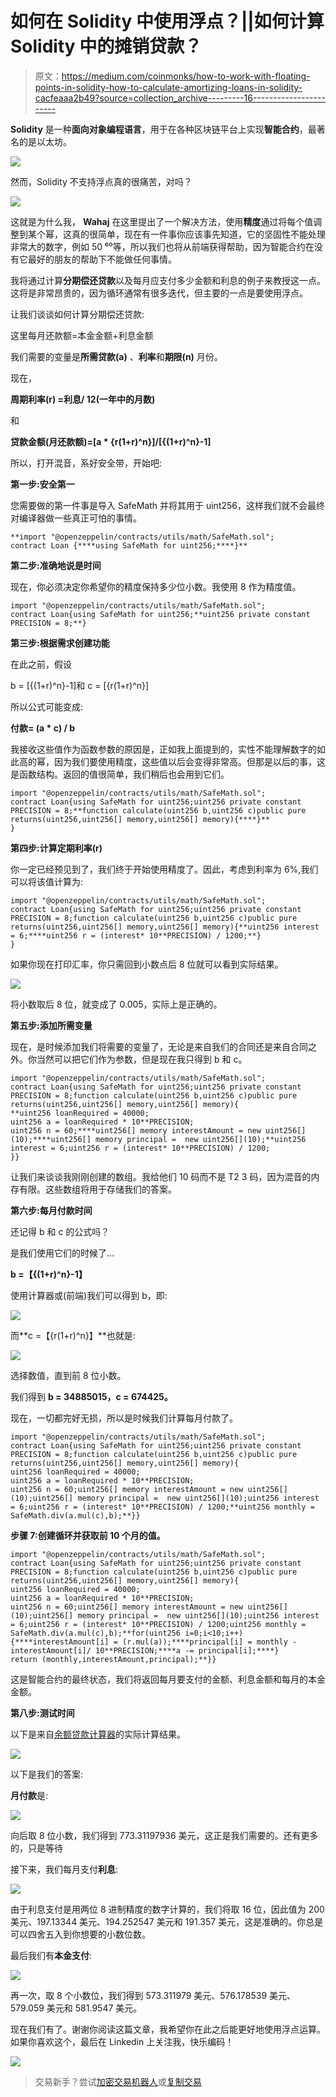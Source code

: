 # 如何在 Solidity 中使用浮点？||如何计算 Solidity 中的摊销贷款？

> 原文：<https://medium.com/coinmonks/how-to-work-with-floating-points-in-solidity-how-to-calculate-amortizing-loans-in-solidity-cacfeaaa2b49?source=collection_archive---------16----------------------->

**Solidity** 是一种**面向对象编程语言**，用于在各种区块链平台上实现**智能合约**，最著名的是以太坊。

![](img/0ec4ef615c7201023d6ac074b27a22c2.png)

然而，Solidity 不支持浮点真的很痛苦，对吗？

![](img/d2d0127fbf3942b1821e90fee74868ef.png)

这就是为什么我， **Wahaj** 在这里提出了一个解决方法，使用**精度**通过将每个值调整到某个幂，这真的很简单，现在有一件事你应该事先知道，它的坚固性不能处理非常大的数字，例如 50 ⁶⁰等，所以我们也将从前端获得帮助，因为智能合约在没有它最好的朋友的帮助下不能做任何事情。

我将通过计算**分期偿还贷款**以及每月应支付多少金额和利息的例子来教授这一点。这将是非常昂贵的，因为循环通常有很多迭代，但主要的一点是要使用浮点。

让我们谈谈如何计算分期偿还贷款:

这里每月还款额=本金金额+利息金额

我们需要的变量是**所需贷款(a)** 、**利率**和**期限(n)** 月份。

现在，

**周期利率(r) =利息/ 12(一年中的月数)**

和

**贷款金额(月还款额)=[a * {r(1+r)^n}]/[{(1+r)^n}-1]**

所以，打开混音，系好安全带，开始吧:

**第一步:安全第一**

您需要做的第一件事是导入 SafeMath 并将其用于 uint256，这样我们就不会最终对编译器做一些真正可怕的事情。

```
**import "@openzeppelin/contracts/utils/math/SafeMath.sol";
contract Loan {****using SafeMath for uint256;****}**
```

**第二步:准确地说是时间**

现在，你必须决定你希望你的精度保持多少位小数。我使用 8 作为精度值。

```
import "@openzeppelin/contracts/utils/math/SafeMath.sol";
contract Loan{using SafeMath for uint256;**uint256 private constant PRECISION = 8;**}
```

**第三步:根据需求创建功能**

在此之前，假设

b = [{(1+r)^n}-1]和 c = [{r(1+r)^n}]

所以公式可能变成:

**付款= (a * c) / b**

我接收这些值作为函数参数的原因是，正如我上面提到的，实性不能理解数字的如此高的幂，因为我们要使用精度，这些值以后会变得非常高。但那是以后的事，这是函数结构。返回的值很简单，我们稍后也会用到它们。

```
import "@openzeppelin/contracts/utils/math/SafeMath.sol";
contract Loan{using SafeMath for uint256;uint256 private constant PRECISION = 8;**function calculate(uint256 b,uint256 c)public pure returns(uint256,uint256[] memory,uint256[] memory){****}**
}
```

**第四步:计算定期利率(r)**

你一定已经预见到了，我们终于开始使用精度了。因此，考虑到利率为 6%,我们可以将该值计算为:

```
import "@openzeppelin/contracts/utils/math/SafeMath.sol";
contract Loan{using SafeMath for uint256;uint256 private constant PRECISION = 8;function calculate(uint256 b,uint256 c)public pure returns(uint256,uint256[] memory,uint256[] memory){**uint256 interest = 6;****uint256 r = (interest* 10**PRECISION) / 1200;**}
}
```

如果你现在打印汇率，你只需回到小数点后 8 位就可以看到实际结果。

![](img/e95d88a3ea49c92e2ff02592eb8a858d.png)

将小数取后 8 位，就变成了 0.005，实际上是正确的。

**第五步:添加所需变量**

现在，是时候添加我们将需要的变量了，无论是来自我们的合同还是来自合同之外。你当然可以把它们作为参数，但是现在我只得到 b 和 c。

```
import "@openzeppelin/contracts/utils/math/SafeMath.sol";
contract Loan{using SafeMath for uint256;uint256 private constant PRECISION = 8;function calculate(uint256 b,uint256 c)public pure returns(uint256,uint256[] memory,uint256[] memory){
**uint256 loanRequired = 40000;
uint256 a = loanRequired * 10**PRECISION;
uint256 n = 60;****uint256[] memory interestAmount = new uint256[](10);****uint256[] memory principal =  new uint256[](10);**uint256 interest = 6;uint256 r = (interest* 10**PRECISION) / 1200;
}}
```

让我们来谈谈我刚刚创建的数组。我给他们 10 码而不是 T2 3 码，因为混音的内存有限。这些数组将用于存储我们的答案。

**第六步:每月付款时间**

还记得 b 和 c 的公式吗？

是我们使用它们的时候了…

**b =【{(1+r)^n}-1】**

使用计算器或(前端)我们可以得到 b，即:

![](img/42917f50538e3effb19ba613f36f7582.png)

而**c =【{r(1+r)^n}】**也就是:

![](img/bad886388ee0513ce7aa68466a62adc4.png)

选择数值，直到前 8 位小数。

我们得到 **b = 34885015，c = 674425。**

现在，一切都完好无损，所以是时候我们计算每月付款了。

```
import "@openzeppelin/contracts/utils/math/SafeMath.sol";
contract Loan{using SafeMath for uint256;uint256 private constant PRECISION = 8;function calculate(uint256 b,uint256 c)public pure returns(uint256,uint256[] memory,uint256[] memory){
uint256 loanRequired = 40000;
uint256 a = loanRequired * 10**PRECISION;
uint256 n = 60;uint256[] memory interestAmount = new uint256[](10);uint256[] memory principal =  new uint256[](10);uint256 interest = 6;uint256 r = (interest* 10**PRECISION) / 1200;**uint256 monthly = SafeMath.div(a.mul(c),b);**}}
```

**步骤 7:创建循环并获取前 10 个月的值。**

```
import "@openzeppelin/contracts/utils/math/SafeMath.sol";
contract Loan{using SafeMath for uint256;uint256 private constant PRECISION = 8;function calculate(uint256 b,uint256 c)public pure returns(uint256,uint256[] memory,uint256[] memory){
uint256 loanRequired = 40000;
uint256 a = loanRequired * 10**PRECISION;
uint256 n = 60;uint256[] memory interestAmount = new uint256[](10);uint256[] memory principal =  new uint256[](10);uint256 interest = 6;uint256 r = (interest* 10**PRECISION) / 1200;uint256 monthly = SafeMath.div(a.mul(c),b);**for(uint256 i=0;i<10;i++){****interestAmount[i] = (r.mul(a));****principal[i] = monthly - interestAmount[i]/ 10**PRECISION;****a -= principal[i];****}
return (monthly,interestAmount,principal);**}}
```

这是智能合约的最终状态，我们将返回每月要支付的金额、利息金额和每月的本金金额。

**第八步:测试时间**

以下是来自[余额贷款计算器](https://www.thebalance.com/amortization-calculator-5115846)的实际计算结果。

![](img/1c6579266637be8cb7c97db67c09d195.png)

以下是我们的答案:

**月付款**是:

![](img/c3317bda2e653f8e08637c278eebaa52.png)

向后取 8 位小数，我们得到 773.31197936 美元，这正是我们需要的。还有更多的，只是等待

接下来，我们每月支付**利息**:

![](img/dc9a32cbbee4d994d3d7c447b9030567.png)

由于利息支付是用两位 8 进制精度的数字计算的，我们将取 16 位，因此值为 200 美元、197.13344 美元、194.252547 美元和 191.357 美元，这是准确的。你总是可以四舍五入到你想要的小数位数。

最后我们有**本金支付**:

![](img/528261e9b7c48bb11481c88a8791e860.png)

再一次，取 8 个小数位，我们得到 573.311979 美元、576.178539 美元、579.059 美元和 581.9547 美元。

现在我们有了。谢谢你阅读这篇文章，我希望你在此之后能更好地使用浮点运算。如果你喜欢这个，最后在 Linkedin 上关注我，快乐编码！

![](img/c456d52848cb7a455712350cc22174eb.png)

> 交易新手？尝试[加密交易机器人](/coinmonks/crypto-trading-bot-c2ffce8acb2a)或[复制交易](/coinmonks/top-10-crypto-copy-trading-platforms-for-beginners-d0c37c7d698c)